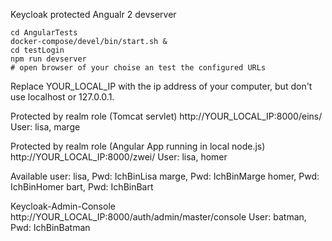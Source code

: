 Keycloak protected Angualr 2 devserver

```
cd AngularTests
docker-compose/devel/bin/start.sh &
cd testLogin
npm run devserver
# open browser of your choise an test the configured URLs
```

Replace YOUR_LOCAL_IP with the ip address of your computer, but don't use localhost or 127.0.0.1.

Protected by realm role (Tomcat servlet)
http://YOUR_LOCAL_IP:8000/eins/    User: lisa, marge

Protected by realm role (Angular App running in local node.js)
http://YOUR_LOCAL_IP:8000/zwei/    User: lisa, homer

Available user:
lisa,  Pwd: IchBinLisa
marge, Pwd: IchBinMarge
homer, Pwd: IchBinHomer
bart,  Pwd: IchBinBart

Keycloak-Admin-Console
http://YOUR_LOCAL_IP:8000/auth/admin/master/console
User: batman, Pwd: IchBinBatman


